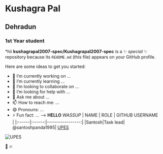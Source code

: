 # Kushagra Pal
## Dehradun 
### 1st Year student 
*hii 
**kushagrapal2007-spec/Kushagrapal2007-spec** is a ✨ _special_ ✨ repository because its `README.md` (this file) appears on your GitHub profile.

Here are some ideas to get you started:

- 🔭 I’m currently working on ...
- 🌱 I’m currently learning ...
- 👯 I’m looking to collaborate on ...
- 🤔 I’m looking for help with ...
- 💬 Ask me about ...
- 📫 How to reach me: ...
- 😄 Pronouns: ...
- ⚡ Fun fact: ...
-->
**HELLO**
  *WASSUP*
  | NAME | ROLE | GITHUB USERNAME |
  |:------|:------:|-----------------:|
  |Santosh|Task lead| @santoshpanda1995|
[UPES](https://www.upes.ac.in)

![UPES](https://images.app.goo.gl/3zE6vw6DTapcTfda6)

 
:peach: :fire:

